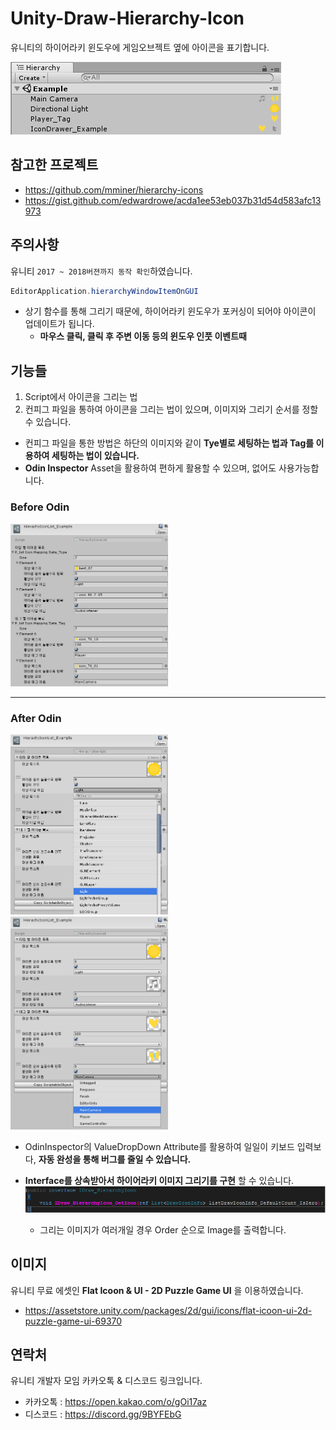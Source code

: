 # Unity-Draw-Hierarchy-Icon
유니티의 하이어라키 윈도우에 게임오브젝트 옆에 아이콘을 표기합니다.

![](https://github.com/KorStrix/Unity_DrawHierarchyIcon/blob/master/Images_ForGithub/Preview.png?raw=true)

## 참고한 프로젝트
-	https://github.com/mminer/hierarchy-icons
-	https://gist.github.com/edwardrowe/acda1ee53eb037b31d54d583afc13973

## 주의사항
유니티 `2017 ~ 2018버젼까지 동작 확인`하였습니다.

```csharp
EditorApplication.hierarchyWindowItemOnGUI
```
- 상기 함수를 통해 그리기 때문에, 하이어라키 윈도우가 포커싱이 되어야 아이콘이 업데이트가 됩니다.
  - **마우스 클릭, 클릭 후 주변 이동 등의 윈도우 인풋 이벤트때**


## 기능들
1. Script에서 아이콘을 그리는 법
2. 컨피그 파일을 통하여 아이콘을 그리는 법이 있으며, 이미지와 그리기 순서를 정할 수 있습니다.

- 컨피그 파일을 통한 방법은 하단의 이미지와 같이 **Tye별로 세팅하는 법과 Tag를 이용하여 세팅하는 법이 있습니다.**
- **Odin Inspector** Asset을 활용하여 편하게 활용할 수 있으며, 없어도 사용가능합니다.


### Before Odin
<img src="https://github.com/KorStrix/Unity_DrawHierarchyIcon/blob/master/Images_ForGithub/BeforeOdin.png?raw=true" width="50%">

---
### After Odin

<img src="https://github.com/KorStrix/Unity_DrawHierarchyIcon/blob/master/Images_ForGithub/AfterOdin2.png?raw=true" width = "50%">

<img src="https://github.com/KorStrix/Unity_DrawHierarchyIcon/blob/master/Images_ForGithub///AfterOdin1.png?raw=true" width="50%">

- OdinInspector의 ValueDropDown Attribute를 활용하여 일일이 키보드 입력보다, **자동 완성을 통해 버그를 줄일 수 있습니다.**

- **Interface를 상속받아서 하이어라키 이미지 그리기를 구현** 할 수 있습니다.
![](https://github.com/KorStrix/Unity_DrawHierarchyIcon/blob/master/Images_ForGithub/Inherit.png?raw=true)
  - 그리는 이미지가 여러개일 경우 Order 순으로 Image를 출력합니다.


## 이미지
유니티 무료 에셋인 **Flat Icoon & UI - 2D Puzzle Game UI** 을 이용하였습니다.
- https://assetstore.unity.com/packages/2d/gui/icons/flat-icoon-ui-2d-puzzle-game-ui-69370

## 연락처
유니티 개발자 모임 카카오톡 & 디스코드 링크입니다.

- 카카오톡 : https://open.kakao.com/o/gOi17az
- 디스코드 : https://discord.gg/9BYFEbG

